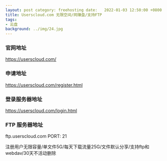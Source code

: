 ```yaml
---
layout: post category: freehosting date:   2022-01-03 12:50:00 +0800
title: Userscloud.com 无限空间/网赚盘/支持FTP
tags:
- 云盘
background: ../img/24.jpg
---
```


### 官网地址
https://userscloud.com/

### 申请地址
https://userscloud.com/register.html

### 登录服务器地址
https://userscloud.com/login.html

### FTP 服务器地址
ftp.userscloud.com  PORT: 21

注册用户无限容量/单文件5G/每天下载流量25G/文件默认分享/支持ftp和webdav/30天不活动删除